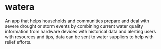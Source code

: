 # watera

An app that helps households and communities prepare and deal with severe drought or storm events by combining current water quality information from hardware devices with historical data and alerting users with resources and tips, data can be sent to water suppliers to help with relief efforts.
